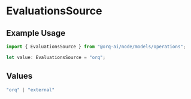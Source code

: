 # EvaluationsSource

## Example Usage

```typescript
import { EvaluationsSource } from "@orq-ai/node/models/operations";

let value: EvaluationsSource = "orq";
```

## Values

```typescript
"orq" | "external"
```